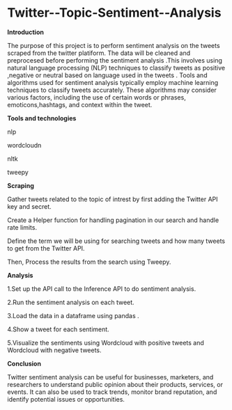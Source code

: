 # Twitter--Topic-Sentiment--Analysis
**Introduction**

The purpose of this project is to perform sentiment analysis on the tweets  scraped from the twitter platiform.
The data will be cleaned and preprocesed before performing the sentiment analysis .This involves using natural language processing (NLP) techniques to classify tweets as positive ,negative or neutral based on language used in the tweets .
Tools and algorithms used for sentiment analysis typically employ machine learning techniques to classify tweets accurately.
These algorithms may consider various factors, including the use of certain words or phrases, emoticons,hashtags, and context within the tweet.

**Tools and technologies** 

nlp

wordcloudn

nltk

tweepy

**Scraping**

Gather tweets related to the topic of intrest by first adding the Twitter API key and secret.

Create  a Helper function for handling pagination in our search and handle rate limits.

Define  the term we will be using for searching tweets and how many tweets to get from the Twitter API.

Then, Process  the results from the search using Tweepy.


**Analysis**

1.Set up the API call to the Inference API to do sentiment analysis.

2.Run the sentiment analysis on each tweet.

3.Load the data in a dataframe using pandas .

4.Show a tweet for each sentiment.

5.Visualize the sentiments using Wordcloud with positive tweets and Wordcloud with negative tweets.


**Conclusion**

Twitter sentiment analysis can be useful for businesses, marketers, and researchers to understand public opinion about their products, services, or events. It can also be used to track trends, monitor brand reputation, and identify potential issues or opportunities.



